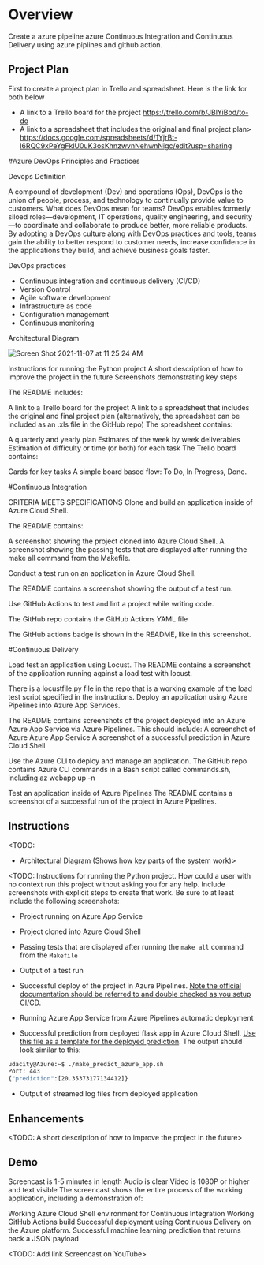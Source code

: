 # Overview

Create a azure pipeline azure Continuous Integration and Continuous Delivery using azure piplines and github action.

## Project Plan

First to create a project plan in Trello and spreadsheet. Here is the link for both below

* A link to a Trello board for the project
https://trello.com/b/JBlYiBbd/to-do
* A link to a spreadsheet that includes the original and final project plan>
https://docs.google.com/spreadsheets/d/1YjrBt-l6RQC9xPeYgFklU0uK3osKhnzwvnNehwnNigc/edit?usp=sharing

#Azure DevOps Principles and Practices

Devops Definition

A compound of development (Dev) and operations (Ops), DevOps is the union of people, process, and technology to continually provide value to customers.
What does DevOps mean for teams? DevOps enables formerly siloed roles—development, IT operations, quality engineering, and security—to coordinate and collaborate to produce better, more reliable products. By adopting a DevOps culture along with DevOps practices and tools, teams gain the ability to better respond to customer needs, increase confidence in the applications they build, and achieve business goals faster.

DevOps practices

* Continuous integration and continuous delivery (CI/CD)
* Version Control
* Agile software development
* Infrastructure as code
* Configuration management
* Continuous monitoring


Architectural Diagram

![Screen Shot 2021-11-07 at 11 25 24 AM](https://user-images.githubusercontent.com/54340800/140655153-45fc6034-3070-4ea8-bd2f-993373f6d444.png)

Instructions for running the Python project
A short description of how to improve the project in the future
Screenshots demonstrating key steps


The README includes:

A link to a Trello board for the project
A link to a spreadsheet that includes the original and final project plan (alternatively, the spreadsheet can be included as an .xls file in the GitHub repo)
The spreadsheet contains:

A quarterly and yearly plan
Estimates of the week by week deliverables
Estimation of difficulty or time (or both) for each task
The Trello board contains:

Cards for key tasks
A simple board based flow: To Do, In Progress, Done.





#Continuous Integration


CRITERIA
MEETS SPECIFICATIONS
Clone and build an application inside of Azure Cloud Shell.

The README contains:

A screenshot showing the project cloned into Azure Cloud Shell.
A screenshot showing the passing tests that are displayed after running the make all command from the Makefile.

Conduct a test run on an application in Azure Cloud Shell.

The README contains a screenshot showing the output of a test run.

Use GitHub Actions to test and lint a project while writing code.

The GitHub repo contains the GitHub Actions YAML file

The GitHub actions badge is shown in the README, like in this screenshot.


#Continuous Delivery

Load test an application using Locust.
The README contains a screenshot of the application running against a load test with locust.

There is a locustfile.py file in the repo that is a working example of the load test script specified in the instructions.
Deploy an application using Azure Pipelines into Azure App Services.

The README contains screenshots of the project deployed into an Azure Azure App Service via Azure Pipelines. This should include:
A screenshot of Azure Azure App Service
A screenshot of a successful prediction in Azure Cloud Shell


Use the Azure CLI to deploy and manage an application.
The GitHub repo contains Azure CLI commands in a Bash script called commands.sh, including az webapp up -n <your-appservice>


Test an application inside of Azure Pipelines
The README contains a screenshot of a successful run of the project in Azure Pipelines.

## Instructions

<TODO:  
* Architectural Diagram (Shows how key parts of the system work)>

<TODO:  Instructions for running the Python project.  How could a user with no context run this project without asking you for any help.  Include screenshots with explicit steps to create that work. Be sure to at least include the following screenshots:

* Project running on Azure App Service

* Project cloned into Azure Cloud Shell

* Passing tests that are displayed after running the `make all` command from the `Makefile`

* Output of a test run

* Successful deploy of the project in Azure Pipelines.  [Note the official documentation should be referred to and double checked as you setup CI/CD](https://docs.microsoft.com/en-us/azure/devops/pipelines/ecosystems/python-webapp?view=azure-devops).

* Running Azure App Service from Azure Pipelines automatic deployment

* Successful prediction from deployed flask app in Azure Cloud Shell.  [Use this file as a template for the deployed prediction](https://github.com/udacity/nd082-Azure-Cloud-DevOps-Starter-Code/blob/master/C2-AgileDevelopmentwithAzure/project/starter_files/flask-sklearn/make_predict_azure_app.sh).
The output should look similar to this:

```bash
udacity@Azure:~$ ./make_predict_azure_app.sh
Port: 443
{"prediction":[20.35373177134412]}
```

* Output of streamed log files from deployed application

> 

## Enhancements

<TODO: A short description of how to improve the project in the future>

## Demo 
  

Screencast is 1-5 minutes in length
Audio is clear
Video is 1080P or higher and text visible
The screencast shows the entire process of the working application, including a demonstration of:

Working Azure Cloud Shell environment for Continuous Integration
Working GitHub Actions build
Successful deployment using Continuous Delivery on the Azure platform.
Successful machine learning prediction that returns back a JSON payload


<TODO: Add link Screencast on YouTube>


